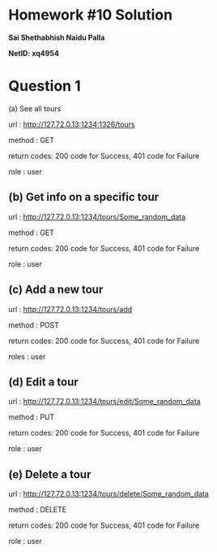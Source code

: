 # Homework #10 Solution

**Sai Shethabhish Naidu Palla**

**NetID: xq4954**

# Question 1

 (a) See all tours

url : http://127.72.0.13:1234:1326/tours

method : GET

return codes: 200 code for Success, 401 code for Failure

role : user

## (b) Get info on a specific tour

url : http://127.72.0.13:1234/tours/Some_random_data

method : GET

return codes: 200 code for Success, 401 code for Failure

role : user

## (c) Add a new tour

url : http://127.72.0.13:1234/tours/add

method : POST

return codes: 200 code for Success, 401 code for Failure

roles : user

## (d) Edit a tour

url : http://127.72.0.13:1234/tours/edit/Some_random_data

method : PUT

return codes: 200 code for Success, 401 code for Failure

role : user

## (e) Delete a tour

url : http://127.72.0.13:1234/tours/delete/Some_random_data

method : DELETE

return codes: 200 code for Success, 401 code for Failure

role : user
